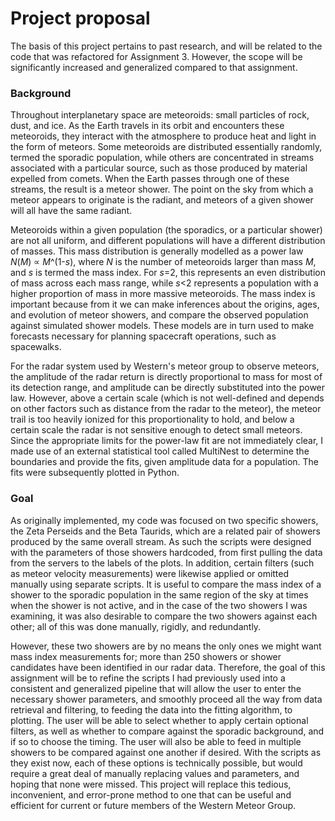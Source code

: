 # Project proposal

The basis of this project pertains to past research, and will be related to the code that was refactored for Assignment 3. However, the scope will be significantly increased and generalized compared to that assignment. 

### Background
Throughout interplanetary space are meteoroids: small particles of rock, dust, and ice. As the Earth travels in its orbit and encounters these meteoroids, they interact with the atmosphere to produce heat and light in the form of meteors. Some meteoroids are distributed essentially randomly, termed the sporadic population, while others are concentrated in streams associated with a particular source, such as those produced by material expelled from comets. When the Earth passes through one of these streams, the result is a meteor shower. The point on the sky from which a meteor appears to originate is the radiant, and meteors of a given shower will all have the same radiant.

Meteoroids within a given population \(the sporadics, or a particular shower\) are not all uniform, and different populations will have a different distribution of masses. This mass distribution is generally modelled as a power law *N*\(*M*\) ∝ *M*^\(1-*s*\), where *N* is the number of meteoroids larger than mass *M*, and *s* is termed the mass index. For *s*=2, this represents an even distribution of mass across each mass range, while *s*&lt;2 represents a population with a higher proportion of mass in more massive meteoroids. The mass index is important because from it we can make inferences about the origins, ages, and evolution of meteor showers, and compare the observed population against simulated shower models. These models are in turn used to make forecasts necessary for planning spacecraft operations, such as spacewalks.

For the radar system used by Western's meteor group to observe meteors, the amplitude of the radar return is directly proportional to mass for most of its detection range, and amplitude can be directly substituted into the power law. However, above a certain scale \(which is not well-defined and depends on other factors such as distance from the radar to the meteor\), the meteor trail is too heavily ionized for this proportionality to hold, and below a certain scale the radar is not sensitive enough to detect small meteors. Since the appropriate limits for the power-law fit are not immediately clear, I made use of an external statistical tool called MultiNest to determine the boundaries and provide the fits, given amplitude data for a population. The fits were subsequently plotted in Python.

### Goal
As originally implemented, my code was focused on two specific showers, the Zeta Perseids and the Beta Taurids, which are a related pair of showers produced by the same overall stream. As such the scripts were designed with the parameters of those showers hardcoded, from first pulling the data from the servers to the labels of the plots. In addition, certain filters \(such as meteor velocity measurements\) were likewise applied or omitted manually using separate scripts. It is useful to compare the mass index of a shower to the sporadic population in the same region of the sky at times when the shower is not active, and in the case of the two showers I was examining, it was also desirable to compare the two showers against each other; all of this was done manually, rigidly, and redundantly. 

However, these two showers are by no means the only ones we might want mass index measurements for; more than 250 showers or shower candidates have been identified in our radar data. Therefore, the goal of this assignment will be to refine the scripts I had previously used into a consistent and generalized pipeline that will allow the user to enter the necessary shower parameters, and smoothly proceed all the way from data retrieval and filtering, to feeding the data into the fitting algorithm, to plotting. The user will be able to select whether to apply certain optional filters, as well as whether to compare against the sporadic background, and if so to choose the timing. The user will also be able to feed in multiple showers to be compared against one another if desired. With the scripts as they exist now, each of these options is technically possible, but would require a great deal of manually replacing values and parameters, and hoping that none were missed. This project will replace this tedious, inconvenient, and error-prone method to one that can be useful and efficient for current or future members of the Western Meteor Group.